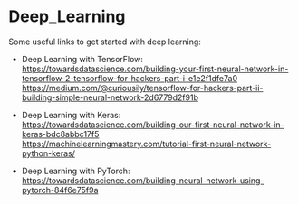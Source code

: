 # Deep_Learning
Some useful links to get started with deep learning: <br />
- Deep Learning with TensorFlow: <br />
https://towardsdatascience.com/building-your-first-neural-network-in-tensorflow-2-tensorflow-for-hackers-part-i-e1e2f1dfe7a0 <br />
https://medium.com/@curiousily/tensorflow-for-hackers-part-ii-building-simple-neural-network-2d6779d2f91b <br />

- Deep Learning with Keras: <br />
https://towardsdatascience.com/building-our-first-neural-network-in-keras-bdc8abbc17f5 <br />
https://machinelearningmastery.com/tutorial-first-neural-network-python-keras/ <br />

- Deep Learning with PyTorch: <br />
https://towardsdatascience.com/building-neural-network-using-pytorch-84f6e75f9a <br />
